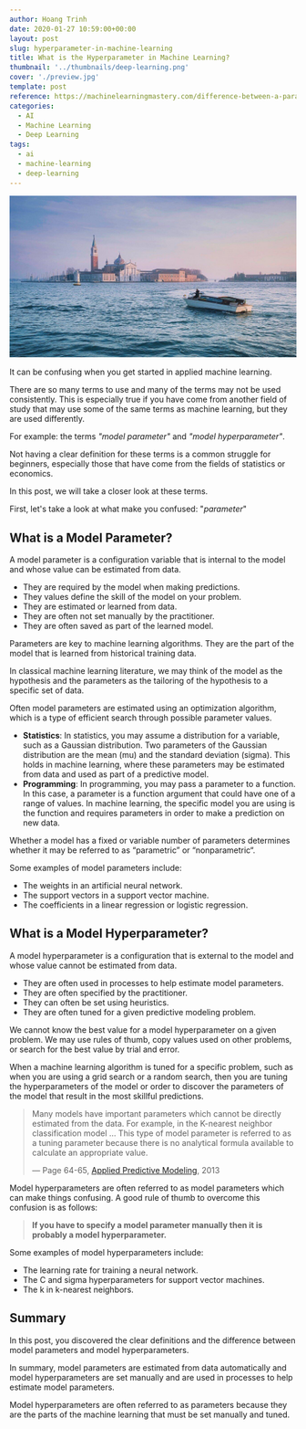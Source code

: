 ```yaml
---
author: Hoang Trinh
date: 2020-01-27 10:59:00+00:00
layout: post
slug: hyperparameter-in-machine-learning
title: What is the Hyperparameter in Machine Learning?
thumbnail: '../thumbnails/deep-learning.png'
cover: './preview.jpg'
template: post
reference: https://machinelearningmastery.com/difference-between-a-parameter-and-a-hyperparameter/
categories:
  - AI
  - Machine Learning
  - Deep Learning
tags:
  - ai
  - machine-learning
  - deep-learning
---
```


![What is Hyperparameter in Machine Learning](./hyperparameter-cover.jpg)

It can be confusing when you get started in applied machine learning.

There are so many terms to use and many of the terms may not be used consistently. This is especially true if you have come from another field of study that may use some of the same terms as machine learning, but they are used differently.

For example: the terms _"model parameter"_ and _"model hyperparameter"_.

Not having a clear definition for these terms is a common struggle for beginners, especially those that have come from the fields of statistics or economics.

In this post, we will take a closer look at these terms.

First, let's take a look at what make you confused: "_parameter_"

## What is a Model Parameter?

A model parameter is a configuration variable that is internal to the model and whose value can be estimated from data.

- They are required by the model when making predictions.
- They values define the skill of the model on your problem.
- They are estimated or learned from data.
- They are often not set manually by the practitioner.
- They are often saved as part of the learned model.

Parameters are key to machine learning algorithms. They are the part of the model that is learned from historical training data.

In classical machine learning literature, we may think of the model as the hypothesis and the parameters as the tailoring of the hypothesis to a specific set of data.

Often model parameters are estimated using an optimization algorithm, which is a type of efficient search through possible parameter values.

- **Statistics**: In statistics, you may assume a distribution for a variable, such as a Gaussian distribution. Two parameters of the Gaussian distribution are the mean (mu) and the standard deviation (sigma). This holds in machine learning, where these parameters may be estimated from data and used as part of a predictive model.
- **Programming**: In programming, you may pass a parameter to a function. In this case, a parameter is a function argument that could have one of a range of values. In machine learning, the specific model you are using is the function and requires parameters in order to make a prediction on new data.

Whether a model has a fixed or variable number of parameters determines whether it may be referred to as “parametric” or “nonparametric“.

Some examples of model parameters include:

- The weights in an artificial neural network.
- The support vectors in a support vector machine.
- The coefficients in a linear regression or logistic regression.

## What is a Model Hyperparameter?

A model hyperparameter is a configuration that is external to the model and whose value cannot be estimated from data.

- They are often used in processes to help estimate model parameters.
- They are often specified by the practitioner.
- They can often be set using heuristics.
- They are often tuned for a given predictive modeling problem.

We cannot know the best value for a model hyperparameter on a given problem. We may use rules of thumb, copy values used on other problems, or search for the best value by trial and error.

When a machine learning algorithm is tuned for a specific problem, such as when you are using a grid search or a random search, then you are tuning the hyperparameters of the model or order to discover the parameters of the model that result in the most skillful predictions.

> Many models have important parameters which cannot be directly estimated from the data. For example, in the K-nearest neighbor classification model … This type of model parameter is referred to as a tuning parameter because there is no analytical formula available to calculate an appropriate value.
>
> — Page 64-65, [Applied Predictive Modeling](https://www.amazon.com/Applied-Predictive-Modeling-Max-Kuhn/dp/1461468485), 2013

Model hyperparameters are often referred to as model parameters which can make things confusing. A good rule of thumb to overcome this confusion is as follows:

> **If you have to specify a model parameter manually then
> it is probably a model hyperparameter.**

Some examples of model hyperparameters include:

- The learning rate for training a neural network.
- The C and sigma hyperparameters for support vector machines.
- The k in k-nearest neighbors.

## Summary

In this post, you discovered the clear definitions and the difference between model parameters and model hyperparameters.

In summary, model parameters are estimated from data automatically and model hyperparameters are set manually and are used in processes to help estimate model parameters.

Model hyperparameters are often referred to as parameters because they are the parts of the machine learning that must be set manually and tuned.
